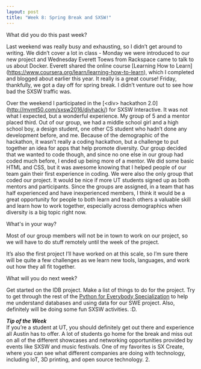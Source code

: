 ```yaml
---
layout: post
title: "Week 8: Spring Break and SXSW!"
---
```

What did you do this past week?

Last weekend was really busy and exhausting, so I didn’t get around to writing.  We didn’t cover a lot in class - Monday we were introduced to our new project and Wednesday Everett Toews from Rackspace came to talk to us about Docker.  Everett shared the online course [Learning How to Learn] (https://www.coursera.org/learn/learning-how-to-learn), which I completed and blogged about earlier this year.  It really is a great course!  Friday, thankfully, we got a day off for spring break.  I didn’t venture out to see how bad the SXSW traffic was.  

Over the weekend I participated in the [\<div\> hackathon 2.0] (http://mvmt50.com/sxsw2016/divhack/) for SXSW Interactive.  It was not what I expected, but a wonderful experience.  My group of 5 and a mentor placed third.  Out of our group, we had a middle school girl and a high school boy, a design student, one other CS student who hadn’t done any development before, and me.  Because of the demographic of the hackathon, it wasn’t really a coding hackathon, but a challenge to put together an idea for apps that help promote diversity.  Our group decided that we wanted to code though, and since no one else in our group had coded much before, I ended up being more of a mentor.  We did some basic HTML and CSS, but it was awesome knowing that I helped people of our team gain their first experience in coding.  We were also the only group that coded our project.  It would be nice if more UT students signed up as both mentors and participants.  Since the groups are assigned, in a team that has half experienced and have inexperienced members, I think it would be a great opportunity for people to both learn and teach others a valuable skill and learn how to work together, especially across demographics when diversity is a big topic right now. 


What's in your way?

Most of our group members will not be in town to work on our project, so we will have to do stuff remotely until the week of the project.

It’s also the first project I’ll have worked on at this scale, so I’m sure there will be quite a few challenges as we learn new tools, languages, and work out how they all fit together.


What will you do next week?

Get started on the IDB project.  Make a list of things to do for the project. Try to get through the rest of the [Python for Everybody Specialization](https://www.coursera.org/specializations/python) to help me understand databases and using data for our SWE project.  Also, definitely will be doing some fun SXSW activities. :D.

***Tip of the Week***    
If you’re a student at UT, you should definitely get out there and experience all Austin has to offer.  A lot of students go home for the break and miss out on all of the different showcases and networking opportunities provided by events like SXSW and music festivals.  One of my favorites is SX Create, where you can see what different companies are doing with technology, including IoT, 3D printing, and open source technology.
2. 
